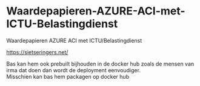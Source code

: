 # Waardepapieren-AZURE-ACI-met-ICTU-Belastingdienst
Waardepapieren AZURE ACI met ICTU/Belastingdienst

https://sietseringers.net/


Bas kan hem ook prebuilt bijhouden in de docker hub zoals de mensen van irma dat doen dan wordt de deployment eenvoudiger.  
Misschien kan bas hem packagen op docker hub
